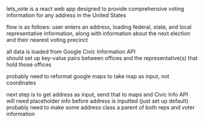 lets_vote is a react web app designed to provide comprehensive voting information for any address in the United States

flow is as follows: user enters an address, loading federal, state, and local representative information, along with information about the next election and their nearest voting precinct

all data is loaded from Google Civic Information API  
should set up key-value pairs between offices and the representative(s) that hold those offices

probably need to reformat google maps to take map as input, not coordinates

next step is to get address as input, send that to maps and Civic Info API  
will need placeholder info before address is inputted (just set up default)
probably need to make some address class a parent of both reps and voter information
